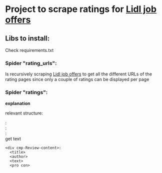 # Project to scrape ratings for [Lidl job offers](https://www.indeed.fr/cmp/Lidl/reviews)

## Libs to install:
Check requirements.txt

### Spider "rating_urls":
Is recursively scraping [Lidl job offers](https://www.indeed.fr/cmp/Lidl/reviews) to get all the different URLs of the rating pages since only a couple of ratings can be displayed per page

### Spider "ratings":
******explanation******

relevant structure:
  <div cmp-Review-container>:
    <div cmp-Review-rating>:
      <div>:
        <div cmp-ReviewRating> get text

    <div cmp-Review-content>:
      <title>
      <author>
      <text>
      <pro con>
